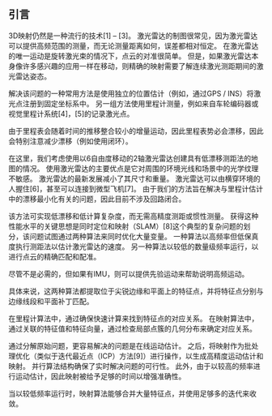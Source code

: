 ## 引言

3D映射仍然是一种流行的技术[1] – [3]。 激光雷达的制图很常见，因为激光雷达可以提供高频范围的测量，而无论测量距离如何，误差都相对恒定。 在激光雷达的唯一运动是旋转激光束的情况下，点云的对准很简单。 但是，如果激光雷达本身像许多感兴趣的应用一样在移动，则精确的映射需要了解连续激光测距期间的激光雷达姿态。

解决该问题的一种常用方法是使用独立的位置估计（例如，通过GPS / INS）将激光点注册到固定坐标系中。 另一组方法使用里程计测量，例如来自车轮编码器或视觉里程计系统[4]，[5]的记录激光点。

由于里程表会随着时间的推移整合较小的增量运动，因此里程表势必会漂移，因此会特别注意减少漂移（例如使用闭环）。

在这里，我们考虑使用以6自由度移动的2轴激光雷达创建具有低漂移测距法的地图的情况。 使用激光雷达的主要优点是它对周围的环境光线和场景中的光学纹理不敏感。 激光雷达的最新发展减小了其尺寸和重量。 激光雷达可以由横穿环境的人握住[6]，甚至可以连接到微型飞机[7]。 由于我们的方法旨在解决与里程计估计中的漂移最小化有关的问题，因此目前不涉及回路闭合。


该方法可实现低漂移和低计算复杂度，而无需高精度测距或惯性测量。 获得这种性能水平的关键思想是同时定位和映射（SLAM）[8]这个典型的复杂问题的划分，该问题试图通过两种算法来同时优化大量变量。 一种算法以高频率但低保真度执行测距法以估计激光雷达的速度。 另一种算法以较低的数量级频率运行，以进行点云的精确匹配和配准。

尽管不是必需的，但如果有IMU，则可以提供先验运动来帮助说明高频运动。

具体来说，这两种算法都提取位于尖锐边缘和平面上的特征点，并将特征点分别与边缘线段和平面补丁匹配。

在里程计算法中，通过确保快速计算来找到特征点的对应关系。 在映射算法中，通过关联的特征值和特征向量，通过检查局部点簇的几何分布来确定对应关系。

通过分解原始问题，更容易解决的问题是在线运动估计。 之后，将映射作为批处理优化（类似于迭代最近点（ICP）方法[9]）进行操作，以生成高精度运动估计和映射。 并行算法结构确保了实时解决问题的可行性。 此外，由于以较高的频率进行运动估计，因此映射被给予足够的时间以增强准确性。


当以较低频率运行时，映射算法能够合并大量特征点，并使用足够多的迭代来收敛。
